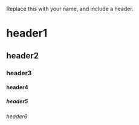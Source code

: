 Replace this with your name, and include a header.
# header1
## header2
### header3
#### header4
##### header5
###### header6
